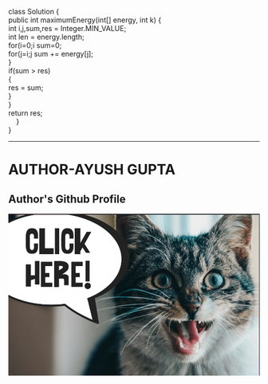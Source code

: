 
<p>
class Solution {<br />
    public int maximumEnergy(int[] energy, int k) {<br />
        int i,j,sum,res = Integer.MIN_VALUE;<br />
        int len = energy.length;<br />
        for(i=0;i<len;i++){<br />
            sum=0;<br />
            for(j=i;j<len;j+=k){<br />
                sum += energy[j];<br />
            }<br />
            if(sum > res)<br />
            {<br />
                res = sum;<br />
            }<br />
        }<br />
        return res;<br />
    }<br />
}<br />
</p>


<hr/>

<h1>AUTHOR-AYUSH GUPTA</h1>
<h2>Author's Github Profile</h2>
<a href="https://github.com/Ayush18012003"><img src="../images/Screenshot 2024-05-12 142206.png"/></a>

